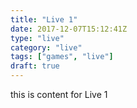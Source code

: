 ```yaml
---
title: "Live 1"
date: 2017-12-07T15:12:41Z
type: "live"
category: "live"
tags: ["games", "live"]
draft: true
---
```


this is content for Live 1
